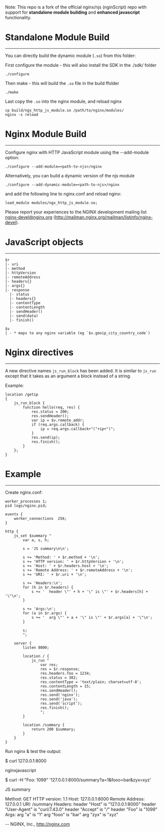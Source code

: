 
Note: This repo is a fork of the official nginx/njs (nginScript) repo with support for **standalone module building** and **enhanced javascript** functionality. 


# Standalone Module Build
-------------------------

You can directly build the dynamic module (`.so`) from this folder:

First configure the module - this will also install the SDK in the ./sdk/ folder

    ./configure

Then make - this will build the `.so` file in the build ffolder

    ./make

Last copy the `.so` into the nginx module, and reload nginx 

    cp build/ngx_http_js_module.so /path/to/nginx/modules/
    nginx -s reload




# Nginx Module Build
-----------------------

Configure nginx with HTTP JavaScript module using the --add-module option:

    ./configure --add-module=<path-to-njs>/nginx

Alternatively, you can build a dynamic version of the njs module

    ./configure --add-dynamic-module=<path-to-njs>/nginx

and add the following line to nginx.conf and reload nginx:

    load_module modules/ngx_http_js_module.so;

Please report your experiences to the NGINX development mailing list
nginx-devel@nginx.org (http://mailman.nginx.org/mailman/listinfo/nginx-devel).



# JavaScript objects
------------------

    $r
    |- uri
    |- method
    |- httpVersion
    |- remoteAddress
    |- headers{}
    |- args{}
    |- response
      |- status
      |- headers{}
      |- contentType
      |- contentLength
      |- sendHeader()
      |- send(data)
      |- finish()

    $v
    | - * maps to any nginx variable (eg `$v.geoip_city_country_code`)


# Nginx directives
------------------

A new directive names `js_run_block` has been added. It is similar to `js_run` except that it takes
as an argument a block instead of a string.

Example:


    location /getip
    {
        js_run_block {
            function hello(req, res) {
                res.status = 200;
                res.sendHeader();
                var ip = $v.remote_addr;
                if (req.args.callback) {
                    ip = req.args.callback+"("+ip+")";
                }
                res.send(ip);
                res.finish();
            }
        };
    }



# Example
-------

Create nginx.conf:

    worker_processes 1;
    pid logs/nginx.pid;

    events {
        worker_connections  256;
    }

    http {
        js_set $summary "
            var a, s, h;

            s = 'JS summary\n\n';

            s += 'Method: ' + $r.method + '\n';
            s += 'HTTP version: ' + $r.httpVersion + '\n';
            s += 'Host: ' + $r.headers.host + '\n';
            s += 'Remote Address: ' + $r.remoteAddress + '\n';
            s += 'URI: ' + $r.uri + '\n';

            s += 'Headers:\n';
            for (h in $r.headers) {
                s += '  header \"' + h + '\" is \"' + $r.headers[h] + '\"\n';
            }

            s += 'Args:\n';
            for (a in $r.args) {
                s += '  arg \"' + a + '\" is \"' + $r.args[a] + '\"\n';
            }

            s;
            ";

        server {
            listen 8000;

            location / {
                js_run "
                    var res;
                    res = $r.response;
                    res.headers.foo = 1234;
                    res.status = 302;
                    res.contentType = 'text/plain; charset=utf-8';
                    res.contentLength = 15;
                    res.sendHeader();
                    res.send('nginx');
                    res.send('java');
                    res.send('script');
                    res.finish();
                    ";
            }

            location /summary {
                return 200 $summary;
            }
        }
    }

Run nginx & test the output:

$ curl 127.0.0.1:8000

nginxjavascript

$ curl -H "Foo: 1099" '127.0.0.1:8000/summary?a=1&fooo=bar&zyx=xyz'

JS summary

Method: GET
HTTP version: 1.1
Host: 127.0.0.1:8000
Remote Address: 127.0.0.1
URI: /summary
Headers:
  header "Host" is "127.0.0.1:8000"
  header "User-Agent" is "curl/7.43.0"
  header "Accept" is "*/*"
  header "Foo" is "1099"
Args:
  arg "a" is "1"
  arg "fooo" is "bar"
  arg "zyx" is "xyz"


--
NGINX, Inc., http://nginx.com
